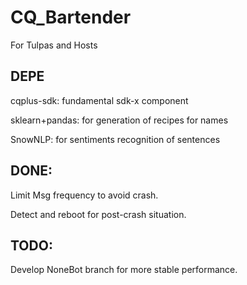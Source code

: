 # CQ_Bartender
For Tulpas and Hosts

## DEPE
cqplus-sdk: fundamental sdk-x component

sklearn+pandas: for generation of recipes for names

SnowNLP: for sentiments recognition of sentences

## DONE:
Limit Msg frequency to avoid crash.

Detect and reboot for post-crash situation.

## TODO:
Develop NoneBot branch for more stable performance.

